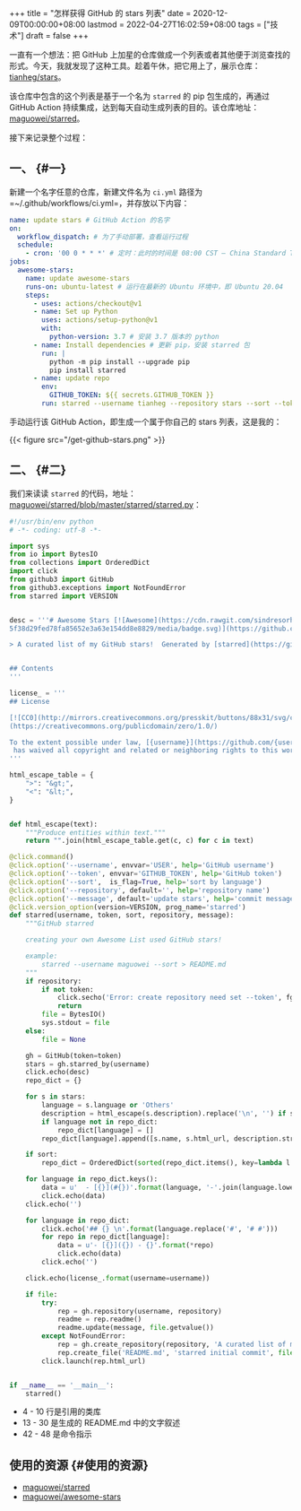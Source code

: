 +++
title = "怎样获得 GitHub 的 stars 列表"
date = 2020-12-09T00:00:00+08:00
lastmod = 2022-04-27T16:02:59+08:00
tags = ["技术"]
draft = false
+++

一直有一个想法：把 GitHub 上加星的仓库做成一个列表或者其他便于浏览查找的形式。今天，我就发现了这种工具。趁着午休，把它用上了，展示仓库：[tianheg/stars](https://github.com/tianheg/stars)。

该仓库中包含的这个列表是基于一个名为 `starred` 的 pip 包生成的，再通过 GitHub Action 持续集成，达到每天自动生成列表的目的。该仓库地址：[maguowei/starred](https://github.com/maguowei/starred)。

接下来记录整个过程：

## 一、 {#一}

新建一个名字任意的仓库，新建文件名为 `ci.yml` 路径为
=~/.github/workflows/ci.yml=，并存放以下内容：

```yml
name: update stars # GitHub Action 的名字
on:
  workflow_dispatch: # 为了手动部署，查看运行过程
  schedule:
    - cron: '00 0 * * *' # 定时：此时的时间是 08:00 CST – China Standard Time
jobs:
  awesome-stars:
    name: update awesome-stars
    runs-on: ubuntu-latest # 运行在最新的 Ubuntu 环境中，即 Ubuntu 20.04
    steps:
      - uses: actions/checkout@v1
      - name: Set up Python
        uses: actions/setup-python@v1
        with:
          python-version: 3.7 # 安装 3.7 版本的 python
      - name: Install dependencies # 更新 pip，安装 starred 包
        run: |
          python -m pip install --upgrade pip
          pip install starred
      - name: update repo
        env:
          GITHUB_TOKEN: ${{ secrets.GITHUB_TOKEN }}
        run: starred --username tianheg --repository stars --sort --token ${GITHUB_TOKEN} --message 'stars update by github actions cron' # 执行生成 stars 列表的操作
```

手动运行该 GitHub Action，即生成一个属于你自己的 stars 列表，这是我的：

{{< figure src="/get-github-stars.png" >}}

## 二、 {#二}

我们来读读 `starred`
的代码，地址：[maguowei/starred/blob/master/starred/starred.py](https://github.com/maguowei/starred/blob/master/starred/starred.py)：

```python
#!/usr/bin/env python
# -*- coding: utf-8 -*-

import sys
from io import BytesIO
from collections import OrderedDict
import click
from github3 import GitHub
from github3.exceptions import NotFoundError
from starred import VERSION


desc = '''# Awesome Stars [![Awesome](https://cdn.rawgit.com/sindresorhus/awesome/d730\
5f38d29fed78fa85652e3a63e154dd8e8829/media/badge.svg)](https://github.com/sindresorhus/awesome)

> A curated list of my GitHub stars!  Generated by [starred](https://github.com/maguowei/starred)


## Contents
'''

license_ = '''
## License

[![CC0](http://mirrors.creativecommons.org/presskit/buttons/88x31/svg/cc-zero.svg)]\
(https://creativecommons.org/publicdomain/zero/1.0/)

To the extent possible under law, [{username}](https://github.com/{username})\
 has waived all copyright and related or neighboring rights to this work.
'''

html_escape_table = {
    ">": "&gt;",
    "<": "&lt;",
}


def html_escape(text):
    """Produce entities within text."""
    return "".join(html_escape_table.get(c, c) for c in text)

@click.command()
@click.option('--username', envvar='USER', help='GitHub username')
@click.option('--token', envvar='GITHUB_TOKEN', help='GitHub token')
@click.option('--sort',  is_flag=True, help='sort by language')
@click.option('--repository', default='', help='repository name')
@click.option('--message', default='update stars', help='commit message')
@click.version_option(version=VERSION, prog_name='starred')
def starred(username, token, sort, repository, message):
    """GitHub starred

    creating your own Awesome List used GitHub stars!

    example:
        starred --username maguowei --sort > README.md
    """
    if repository:
        if not token:
            click.secho('Error: create repository need set --token', fg='red')
            return
        file = BytesIO()
        sys.stdout = file
    else:
        file = None

    gh = GitHub(token=token)
    stars = gh.starred_by(username)
    click.echo(desc)
    repo_dict = {}

    for s in stars:
        language = s.language or 'Others'
        description = html_escape(s.description).replace('\n', '') if s.description else ''
        if language not in repo_dict:
            repo_dict[language] = []
        repo_dict[language].append([s.name, s.html_url, description.strip()])

    if sort:
        repo_dict = OrderedDict(sorted(repo_dict.items(), key=lambda l: l[0]))

    for language in repo_dict.keys():
        data = u'  - [{}](#{})'.format(language, '-'.join(language.lower().split()))
        click.echo(data)
    click.echo('')

    for language in repo_dict:
        click.echo('## {} \n'.format(language.replace('#', '# #')))
        for repo in repo_dict[language]:
            data = u'- [{}]({}) - {}'.format(*repo)
            click.echo(data)
        click.echo('')

    click.echo(license_.format(username=username))

    if file:
        try:
            rep = gh.repository(username, repository)
            readme = rep.readme()
            readme.update(message, file.getvalue())
        except NotFoundError:
            rep = gh.create_repository(repository, 'A curated list of my GitHub stars!')
            rep.create_file('README.md', 'starred initial commit', file.getvalue())
        click.launch(rep.html_url)


if __name__ == '__main__':
    starred()
```

- 4 - 10 行是引用的类库
- 13 - 30 是生成的 README.md 中的文字叙述
- 42 - 48 是命令指示

## 使用的资源 {#使用的资源}

- [maguowei/starred](https://github.com/maguowei/starred)
- [maguowei/awesome-stars](https://github.com/maguowei/awesome-stars)
